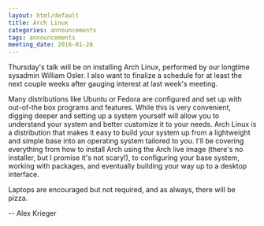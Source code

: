 ```yaml
---
layout: html/default
title: Arch Linux
categories: announcements
tags: announcements
meeting_date: 2016-01-28
---
```

Thursday's talk will be on installing Arch Linux, performed by our longtime
sysadmin William Osler. I also want to finalize a schedule for at least the next
couple weeks after gauging interest at last week's meeting.

Many distributions like Ubuntu or Fedora are configured and set up with
out-of-the box programs and features. While this is very convenient, digging
deeper and setting up a system yourself will allow you to understand your system
and better customize it to your needs. Arch Linux is a distribution that makes
it easy to build your system up from a lightweight and simple base into an
operating system tailored to you. I'll be covering everything from how to
install Arch using the Arch live image (there's no installer, but I promise it's
not scary!), to configuring your base system, working with packages, and
eventually building your way up to a desktop interface.

Laptops are encouraged but not required, and as always, there will be pizza.

-- Alex Krieger
